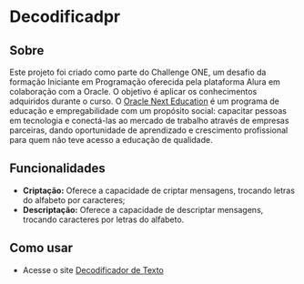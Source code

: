 # Decodificadpr

<div align="center">
</div>

## Sobre

Este projeto foi criado como parte do Challenge ONE, um desafio da formação Iniciante em Programação oferecida pela plataforma Alura em colaboração com a Oracle. O objetivo é aplicar os conhecimentos adquiridos durante o curso. O [Oracle Next Education](https://www.oracle.com/br/education/oracle-next-education/) é um programa de educação e empregabilidade com um propósito social: capacitar pessoas em tecnologia e conectá-las ao mercado de trabalho através de empresas parceiras, dando oportunidade de aprendizado e crescimento profissional para quem não teve acesso a educação de qualidade.

## Funcionalidades

- **Criptação:** Oferece a capacidade de criptar mensagens, trocando letras do alfabeto por caracteres;
- **Descriptação:** Oferece a capacidade de descriptar mensagens, trocando caracteres por letras do alfabeto.

## Como usar

- Acesse o site [Decodificador de Texto](https://github.com/janidieb/challenge-Oracle)

<div align="center">
